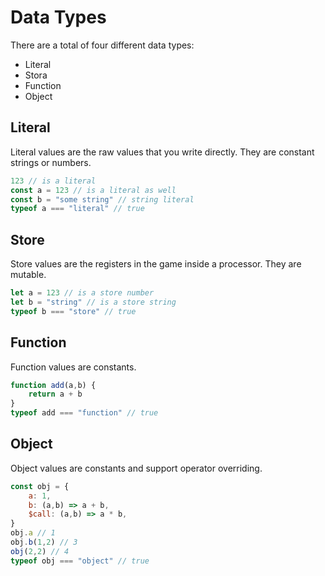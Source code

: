 # Data Types

There are a total of four different data types:

- Literal
- Stora
- Function
- Object

## Literal

Literal values are the raw values that you write directly. They are constant strings or numbers.

```js
123 // is a literal
const a = 123 // is a literal as well
const b = "some string" // string literal
typeof a === "literal" // true
```

## Store

Store values are the registers in the game inside a processor. They are mutable.

```js
let a = 123 // is a store number
let b = "string" // is a store string
typeof b === "store" // true
```

## Function

Function values are constants.

```js
function add(a,b) {
    return a + b
}
typeof add === "function" // true
```

## Object

Object values are constants and support operator overriding.

```js
const obj = {
    a: 1,
    b: (a,b) => a + b,
    $call: (a,b) => a * b,
}
obj.a // 1
obj.b(1,2) // 3
obj(2,2) // 4
typeof obj === "object" // true
```